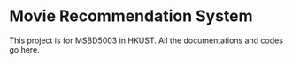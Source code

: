 # Movie Recommendation System

This project is for MSBD5003 in HKUST. All the documentations and codes go here.
